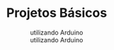 # <center>Projetos Básicos</center>
<center> utilizando Arduino </center>
<center>utilizando Arduino</center>
